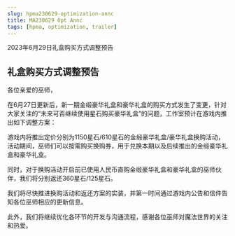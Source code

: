 ```yaml
---
slug: hpma230629-optimization-annc
title: MA230629 Opt Annc
tags: [hpma, optimization, trailer]
---
```


2023年6月29日礼盒购买方式调整预告

<!--truncate-->

## 礼盒购买方式调整预告

各位亲爱的巫师，

在6月27日更新后，新一期金缎豪华礼盒和豪华礼盒的购买方式发生了变更，针对大家关注的“未来可否继续使用星石购买豪华礼盒”的问题，工作室预计在游戏内推出如下调整方案：

游戏内将推出定价分别为1150星石/610星石的金缎豪华礼盒/豪华礼盒换购活动，活动期间，巫师们可以按需购买换购券，用于兑换本期以及后续推出的金缎豪华礼盒和豪华礼盒。

同时，对于换购活动开启前已使用人民币直购金缎豪华礼盒和豪华礼盒的巫师伙伴，我们将分别返还360星石/125星石。

我们将尽快推进换购活动和返还方案的实装，并第一时间通过游戏内公告和信件告知各位巫师相应的更新信息。

此外，我们将继续优化各环节的开发与沟通流程，感谢各位巫师对魔法世界的关注和热爱。